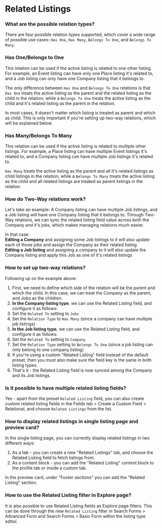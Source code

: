 # Related Listings

### What are the possible relation types?
There are four possible relation types supported, which cover a wide range of possible
use cases: `Has One`, `Has Many`, `Belongs To One`, and `Belongs To Many`.

### **Has One/Belongs to One**
This relation can be used if the active listing is related to one other listing. For
example, an Event listing can have only one Place listing it's related to, and a Job
listing can only have one Company listing that it belongs to.

The only difference between `Has One` and `Belongs To One` relations is that `Has One` treats
the active listing as the parent and the related listing as the child in the relation;
while a `Belongs To One` treats the active listing as the child and it's related listing
as the parent in the relation.

In most cases, it doesn't matter which listing is treated as parent and which as child. This is
only important if you're setting up two-way relations, which will be explained below.

### **Has Many/Belongs To Many**
This relation can be used if the active listing is related to multiple other listings. For
example, a Place listing can have multiple Event listings it's related to, and a Company
listing can have multiple Job listings it's related to.

`Has Many` treats the active listing as the parent and all it's related listings as child
listings in the relation; while a `Belongs To Many` treats the active listing as the
child and all related listings are treated as parent listings in the relation.

### How do Two-Way relations work?
Let's take an example: A Company listing can have multiple Job listings, and a Job listing
will have one Company listing that it belongs to. Through Two-Way relations, we can sync
the related listing field value across both the Company and it's jobs, which makes managing
relations much easier.

In that case:  
**Editing a Company** and assigning some Job listings to it will also update each of those
jobs and assign the Company as their related listing  
**Editing a Job listing** and assigning a company to it will also update the Company listing
and apply this Job as one of it's related listings

### How to set up two-way relations?
Following up on the example above:
1. First, we need to define which side of the relation will be the parent and which the child.
In this case, we can treat the Company as the parent, and Jobs as the children.
2. **In the Company listing type**, we can use the Related Listing field, and configure it as follows:
  1. Set the `Related To` setting to `Jobs`
  2. Set the `Relation Type` to `Has Many` (since a company can have multiple job listings)
3. **In the Job listing type**, we can use the Related Listing field, and configure it as follows:
  1. Set the `Related To` setting to `Company`
  2. Set the `Relation Type` setting to `Belongs To One` (since a job listing can only belong to one company listing)
4. If you're using a custom "Related Listing" field instead of the default preset, then you
must also make sure the field key is the same in both listing types.
5. That's it - the Related Listing field is now synced among the Company and its Job listings.

### Is it possible to have multiple related listing fields?
Yes - apart from the preset `Related Listing` field, you can also create custom related listing fields
in the Fields tab > Create a Custom Field > Relational, and choose `Related Listings` from the list.

### How to display related listings in single listing page and preview card?
In the single listing page, you can currently display related listings in two different ways:
1. As a tab - you can create a new "Related Listings" tab, and choose the Related Listing field to
fetch listings from.
2. As a content block - you can add the "Related Listing" content block to the profile tab or inside
a custom tab.

In the preview card, under "Footer sections" you can add the "Related Listing" section.

### How to use the Related Listing filter in Explore page?
It is also possible to use Related Listing fields as Explore page filters. This can be done through
the new `Related Listing` filter in Search Forms > Advanced Form and Search Forms > Basic Form within
the listing type editor.
